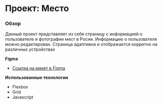 # Проект: Место

### Обзор

Данный проект представляет из себя страницу с информацией о пользователе и фотографии мест в Росии. Информацию о пользователя можно редактирован. Страница адаптивна и отображается корретно на различных устройствах

**Figma**

* [Ссылка на макет в Figma](https://www.figma.com/file/2cn9N9jSkmxD84oJik7xL7/JavaScript.-Sprint-4?node-id=0%3A1)

**Использованные технологии**
* Flexbox
* Grid
* Javascript
